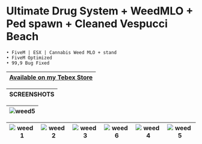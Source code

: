 # Ultimate Drug System + WeedMLO + Ped spawn + Cleaned Vespucci Beach

```yarn
• FiveM | ESX | Cannabis Weed MLO + stand
• FiveM Optimized
• 99,9 Bug Fixed
```

|[Available on my Tebex Store](https://alphadevelopment.tebex.io/checkout/packages/add/6807713/single)|
|---|

|SCREENSHOTS|
|---|

|![weed5](https://github.com/user-attachments/assets/a3fed9f4-627e-49ee-b523-5c2da92581b7)|
|---|

|![weed1](https://github.com/user-attachments/assets/32e20b4d-5268-436f-b57b-8efaf61b441e)|![weed2](https://github.com/user-attachments/assets/a357ef23-5426-46da-b934-845c8224f9de)|![weed3](https://github.com/user-attachments/assets/7b29946b-31ed-44a0-b254-d2d953713077)|![weed6](https://github.com/user-attachments/assets/1e62159c-849c-469c-930d-2617e17a4c30)|![weed4](https://github.com/user-attachments/assets/e3f9909b-0ca6-4492-850c-8853bb06b121)|![weed5](https://github.com/user-attachments/assets/8bf4a845-596e-40b0-8cad-9ec84cce9613)|
|---|---|---|---|---|---|





